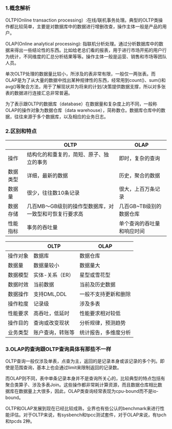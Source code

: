 ### 1.概念解析

OLTP(Online transaction processing）:在线/联机事务处理。典型的OLTP类操作都比较简单，主要是对数据库中的数据进行增删改查，操作主体一般是产品的用户。

OLAP(Online analytical processing): 指联机分析处理。通过分析数据库中的数据来得出一些结论性的东西。比如给老总们看的报表，用于进行市场开拓的用户行为统计，不同维度的汇总分析结果等等。操作主体一般是运营、销售和市场等团队人员。

单次OLTP处理的数据量比较小，所涉及的表非常有限，一般仅一两张表。而OLAP是为了从大量的数据中找出某种规律性的东西，经常用到count()、sum()和avg()等聚合方法，用于了解现状并为将来的计划/决策提供数据支撑，所以对多张表的数据进行连接汇总非常普遍。

为了表示跟OLTP的数据库（database）在数据量和复杂度上的不同，一般称OLAP的操作对象为数据仓库（data warehouse），简称数仓。数据库仓库中的数据，往往来源于多个数据库，以及相应的业务日志。

### 2.区别和特点

|          | OLTP                                                   | OLAP                       |
| -------- | ------------------------------------------------------ | -------------------------- |
| 操作     | 结构化的和重复的，简短、原子、独立的事务               | 即时，复杂的查询           |
| 数据类型 | 详细，最新的数据                                       | 历史，聚合的数据           |
| 数据量   | 很少，往往数10条记录                                   | 很大，上百万条记录         |
| 数据存储 | 几百MB～GB级别的操作型数据库，对一致型和可恢复行要求高 | 几百GB~TB级别的数据仓库    |
| 性能指标 | 事务的吞吐量                                           | 单个查询的吞吐量和响应时间 |

|          | OLTP             | OLAP                 |
| -------- | ---------------- | -------------------- |
| 操作对象 | 数据库           | 数据仓库             |
| 数据量   | 数据量较小       | 数据量大             |
| 数据模型 | 实体-关系（ER）  | 星型或雪花型         |
| 数据时效 | 当前数据         | 当前及历史数据       |
| 数据操作 | 支持DML,DDL      | 一般不支持更新和删除 |
| 操作粒度 | 记录级           | 涉及多表             |
| 性能要求 | 高吞吐，低延时   | 性能要求相对较低     |
| 操作目的 | 查询或改变现状   | 分析规律，预测趋势   |
| 业务类型 | 账户查询，转账等 | 统计报告，多维度分析 |

### 3.OLAP的查询跟OLTP查询具体有那些不一样

OLTP查询一般仅涉及单表，点查为主，返回的是记录本身或该记录的多个列。即使是范围查询，基本上也会通过limit来限制返回的记录数。

而OLAP则不同，表中单条记录本身并不是查询所关心的，比较典型的特点包括有聚合类算子、涉及多表Join。这些操作都非常耗计算资源，而且数据仓库相比数据库在数据量上大很多，因此，OLAP类查询经常表现为cpu-bound而不是io-bound。

OLTP和OLAP发展到现在已经比较成熟，业界也有些公认的benchmark来进行性能评估。对于OLTP来说，有sysbench和tpcc测试套件，对于OLAP来说，有tpch和tpcds 2种。